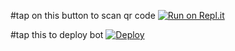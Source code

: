 #tap on this button to scan qr code
[![Run on Repl.it](https://repl.it/badge/github/quiec/whatsAlfa)](https://replit.com/@kavishkaya/lusifarqr)



#tap this to deploy bot
[![Deploy](https://www.herokucdn.com/deploy/button.svg)](https://heroku.com/deploy?template=https://github.com/kaviyaah2/BotlusifarWhatsapp)
     </div>
